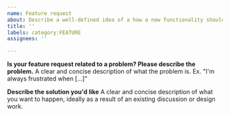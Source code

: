 ```yaml
---
name: Feature request
about: Describe a well-defined idea of a how a new functionality should work
title: ''
labels: category:FEATURE
assignees: ''

---
```


<!-- Is your feature request not fully defined yet, are there pending questions in how to address the problem, or are you simply looking to find a way to do something with the application? Use the "Discussions" tab at the top of this page to ask your questions or brainstorm ideas, before filing a feature request. Feature requests should be ideas that have been precisely fleshed out.

If you submit a feature request in the issues tracker (here), provide a *usage scenario*, imagining how the feature would be used (ideally inputs, a sequence of commands, and the desired outcome). Also, provide references to any theoretical work to help the reader better understand the feature.
-->
**Is your feature request related to a problem? Please describe the problem.**
A clear and concise description of what the problem is. Ex. "I'm always frustrated when [...]"

**Describe the solution you'd like**
A clear and concise description of what you want to happen, ideally as a result of an existing discussion or design work.
